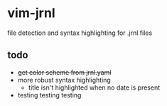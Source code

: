 # vim-jrnl

file detection and syntax highlighting for .jrnl files

## todo
- ~~get color scheme from jrnl.yaml~~
- more robust syntax highlighting
    * title isn't highlighted when no date is present
- testing testing testing
